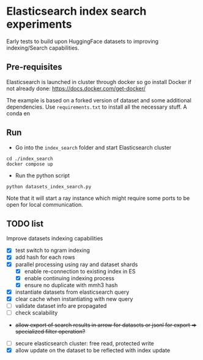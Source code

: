 # Elasticsearch index search experiments

Early tests to build upon HuggingFace datasets to improving indexing/Search capabilities.

## Pre-requisites

Elasticsearch is launched in cluster through docker so go install Docker if not already done: https://docs.docker.com/get-docker/

The example is based on a forked version of dataset and some additional dependencies. Use `requirements.txt` to install all the necessary stuff. A conda en

## Run

* Go into the `index_search` folder and start Elasticsearch cluster

```
cd ./index_search
docker compose up
```

* Run the python script

```
python datasets_index_search.py
```

Note that it will start a ray instance which might require some ports to be open for local communication.

## TODO list

Improve datasets indexing capabilities
- [x] test switch to ngram indexing
- [x] add hash for each rows
- [x] parallel processing using ray and dataset shards
    - [x] enable re-connection to existing index in ES
    - [x] enable continuing indexing process
    - [x] ensure no duplicate with mmh3 hash
- [x] instantiate datasets from elasticsearch query
- [x] clear cache when instantiating with new query
- [ ] validate dataset info are propagated
- [ ] check scalability
- ~~allow export of search results in arrow for datasets or jsonl for export => specialized filter operation?~~
- [ ] secure elasticsearch cluster: free read, protected write
- [x] allow update on the dataset to be reflected with index update
